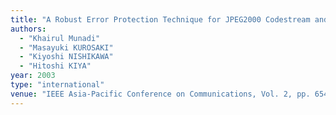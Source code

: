 ```yaml
---
title: "A Robust Error Protection Technique for JPEG2000 Codestream and Its Evaluation in CDMA Environment"
authors:
  - "Khairul Munadi"
  - "Masayuki KUROSAKI"
  - "Kiyoshi NISHIKAWA"
  - "Hitoshi KIYA"
year: 2003
type: "international"
venue: "IEEE Asia-Pacific Conference on Communications, Vol. 2, pp. 654-658, Penang, Malaysia, 2003-09-23."
---
```

